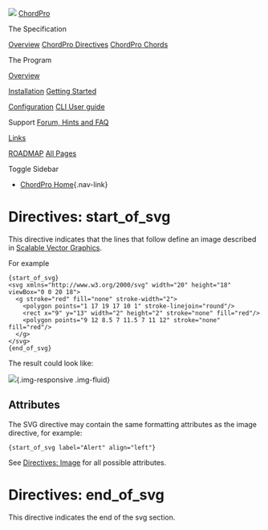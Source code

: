 ![](../images/chordpro-icon.png)
[ChordPro](https://www.chordpro.org/chordpro/home/)

The Specification

[Overview](https://www.chordpro.org/chordpro/chordpro-introduction/)
[ChordPro Directives](./chordpro-directives.md)
[ChordPro Chords](./chordpro-chords.md)


The Program

[Overview](https://www.chordpro.org/chordpro/chordpro-reference-implementation/)

[Installation](https://www.chordpro.org/chordpro/chordpro-installation/)
[Getting Started](https://www.chordpro.org/chordpro/chordpro-getting-started/)

[Configuration](https://www.chordpro.org/chordpro/chordpro-configuration/)
[CLI User guide](https://www.chordpro.org/chordpro/using-chordpro/)


Support
[Forum, Hints and FAQ](https://www.chordpro.org/chordpro/support/)

[Links](https://www.chordpro.org/chordpro/links/)

[ROADMAP](https://www.chordpro.org/chordpro/roadmap/)
[All Pages](https://www.chordpro.org/chordpro/allpages/)


Toggle Sidebar

-   [ChordPro Home](https://www.chordpro.org/chordpro/){.nav-link}

Directives: start\_of\_svg
==========================

This directive indicates that the lines that follow define an image
described in [Scalable Vector Graphics](https://...).

For example

    {start_of_svg}
    <svg xmlns="http://www.w3.org/2000/svg" width="20" height="18" viewBox="0 0 20 18">
      <g stroke="red" fill="none" stroke-width="2">
        <polygon points="1 17 19 17 10 1" stroke-linejoin="round"/>
        <rect x="9" y="13" width="2" height="2" stroke="none" fill="red"/>
        <polygon points="9 12 8.5 7 11.5 7 11 12" stroke="none" fill="red"/>
      </g>
    </svg>
    {end_of_svg}

The result could look like:

![](../images/ex_svg1.png){.img-responsive .img-fluid}

Attributes
----------

The SVG directive may contain the same formatting attributes as the
image directive, for example:

    {start_of_svg label="Alert" align="left"}

See [Directives:
Image](./directives-image.md) for all
possible attributes.

Directives: end\_of\_svg
========================

This directive indicates the end of the svg section.
